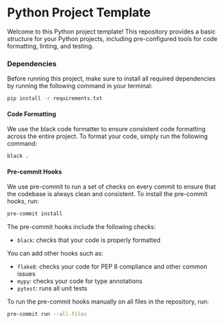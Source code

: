 # Python Project Template
Welcome to this Python project template! This repository provides a basic structure for your Python projects, including pre-configured tools for code formatting, linting, and testing.


### Dependencies
Before running this project, make sure to install all required dependencies by running the following command in your terminal:
```sh
pip install -r requirements.txt
```

#### Code Formatting
We use the black code formatter to ensure consistent code formatting across the entire project. To format your code, simply run the following command:
```sh
black .
```

#### Pre-commit Hooks
We use pre-commit to run a set of checks on every commit to ensure that the codebase is always clean and consistent. To install the pre-commit hooks, run:
```sh
pre-commit install
```
The pre-commit hooks include the following checks:

* `black`: checks that your code is properly formatted

You can add other hooks such as:
* `flake8`: checks your code for PEP 8 compliance and other common issues
* `mypy`: checks your code for type annotations
* `pytest`: runs all unit tests

To run the pre-commit hooks manually on all files in the repository, run:
```sh
pre-commit run --all-files
```


